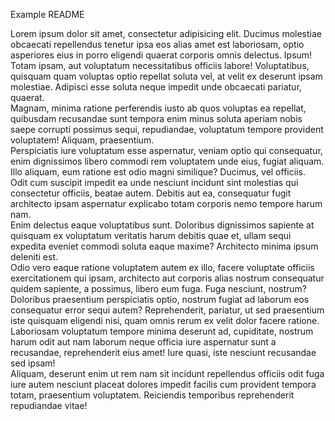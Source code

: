 Example README

<div>Lorem ipsum dolor sit amet, consectetur adipisicing elit. Ducimus molestiae obcaecati repellendus tenetur ipsa eos alias amet est laboriosam, optio asperiores eius in porro eligendi quaerat corporis omnis delectus. Ipsum!</div>
<div>Totam ipsam, aut voluptatum necessitatibus officiis labore! Voluptatibus, quisquam quam voluptas optio repellat soluta vel, at velit ex deserunt ipsam molestiae. Adipisci esse soluta neque impedit unde obcaecati pariatur, quaerat.</div>
<div>Magnam, minima ratione perferendis iusto ab quos voluptas ea repellat, quibusdam recusandae sunt tempora enim minus soluta aperiam nobis saepe corrupti possimus sequi, repudiandae, voluptatum tempore provident voluptatem! Aliquam, praesentium.</div>
<div>Perspiciatis iure voluptatum esse aspernatur, veniam optio qui consequatur, enim dignissimos libero commodi rem voluptatem unde eius, fugiat aliquam. Illo aliquam, eum ratione est odio magni similique? Ducimus, vel officiis.</div>
<div>Odit cum suscipit impedit ea unde nesciunt incidunt sint molestias qui consectetur officiis, beatae autem. Debitis aut ea, consequatur fugit architecto ipsam aspernatur explicabo totam corporis nemo tempore harum nam.</div>
<div>Enim delectus eaque voluptatibus sunt. Doloribus dignissimos sapiente at quisquam ex voluptatum veritatis harum debitis quae et, ullam sequi expedita eveniet commodi soluta eaque maxime? Architecto minima ipsum deleniti est.</div>
<div>Odio vero eaque ratione voluptatem autem ex illo, facere voluptate officiis exercitationem qui ipsam, architecto aut corporis alias nostrum consequatur quidem sapiente, a possimus, libero eum fuga. Fuga nesciunt, nostrum?</div>
<div>Doloribus praesentium perspiciatis optio, nostrum fugiat ad laborum eos consequatur error sequi autem? Reprehenderit, pariatur, ut sed praesentium iste quisquam eligendi nisi, quam omnis rerum ex velit dolor facere ratione.</div>
<div>Laboriosam voluptatum tempore minima deserunt ad, cupiditate, nostrum harum odit aut nam laborum neque officia iure aspernatur sunt a recusandae, reprehenderit eius amet! Iure quasi, iste nesciunt recusandae sed ipsam!</div>
<div>Aliquam, deserunt enim ut rem nam sit incidunt repellendus officiis odit fuga iure autem nesciunt placeat dolores impedit facilis cum provident tempora totam, praesentium voluptatem. Reiciendis temporibus reprehenderit repudiandae vitae!</div>